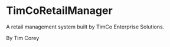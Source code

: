 # TimCoRetailManager

A retail management system built by TimCo Enterprise Solutions.

By Tim Corey
